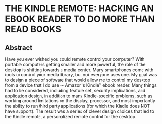 # THE KINDLE REMOTE: HACKING AN EBOOK READER TO DO MORE THAN READ BOOKS

## Abstract
Have you ever wished you could remote control your computer? With portable computers getting smaller and more powerful, the role of the desktop is shifting towards a media center. Many smartphones come with tools to control your media library, but not everyone uses one. My goal was to design a piece of software that would allow me to control my desktop from a device that I do use -- Amazon's Kindle™ ebook reader. Many things had to be considered, including feature set, security implications, and application design, in addition to many Kindle-specific problems, such as working around limitations on the display, processor, and most importantly the ability to run third party applications (for which the Kindle does NOT have support). The result was a series of clever design choices that led to the Kindle remote, a personalized remote control for the desktop.